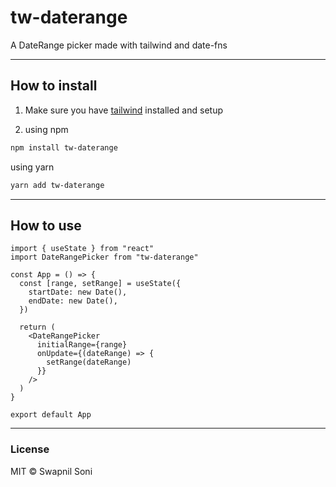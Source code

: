 # tw-daterange

A DateRange picker made with tailwind and date-fns

<hr />

## How to install

1. Make sure you have [tailwind](https://tailwindcss.com) installed and setup

2. using npm

```sh
npm install tw-daterange
```

using yarn

```sh
yarn add tw-daterange
```

<hr />

## How to use

```tsx
import { useState } from "react"
import DateRangePicker from "tw-daterange"

const App = () => {
  const [range, setRange] = useState({
    startDate: new Date(),
    endDate: new Date(),
  })

  return (
    <DateRangePicker
      initialRange={range}
      onUpdate={(dateRange) => {
        setRange(dateRange)
      }}
    />
  )
}

export default App
```

<hr />

### License

MIT &copy; Swapnil Soni
